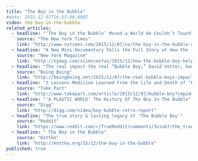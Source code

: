 ```yaml
---
title: "The Boy in the Bubble"
#date: 2015-12-07T16:55:00.000Z
video: the-boy-in-the-bubble
related_articles:
  - headline: "‘The Boy in the Bubble’ Moved a World He Couldn’t Touch"
    source: "The New York Times"
    link: "http://www.nytimes.com/2015/12/07/us/the-boy-in-the-bubble-moved-a-world-he-couldnt-touch.html"
  - headline: "A New Mini-Documentary Tells the Full Story of How the ‘Bubble Boy’ Helped Advance Medicine"
    source: "New York Magazine"
    link: "http://nymag.com/scienceofus/2015/12/how-the-bubble-boy-helped-advance-medicine.html?mid=twitter_nymag#"
  - headline: "The real impact the real “Bubble Boy,” David Vetter, had on medicine"
    source: "Boing Boing"
    link: "http://boingboing.net/2015/12/07/the-real-bubble-boys-impact.html"
  - headline: "3 Lessons Medicine Learned From the Life and Death of ‘Bubble Boy’"
    source: "Take Part"
    link: "http://www.takepart.com/article/2015/12/07/bubble-boy?cmpid=tp-ptnr-huffpost&utm_source=huffpost&utm_medium=partner&utm_campaign=tp-traffic"
  - headline: "'A PLASTIC WORLD' The History Of The Boy In The Bubble"
    source: "Digg"
    link: "http://digg.com/video/boy-bubble-retro-report"
  - headline: "The true story & lasting legacy of 'The Bubble Boy'"
    source: "Reddit"
    link: "https://www.reddit.com/r/TrueReddit/comments/3vsuk7/the_true_story_lasting_legacy_of_the_bubble_boy/"
  - headline: " The Boy in the Bubble"
    source: "Kottke"
    link: "http://kottke.org/15/12/the-boy-in-the-bubble"
published: true
---
```


